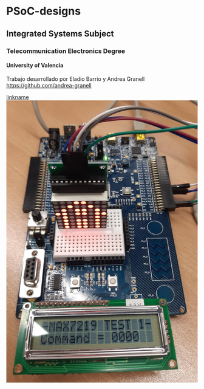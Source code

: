 # PSoC-designs
## Integrated Systems Subject
### Telecommunication Electronics Degree
#### University of Valencia
Trabajo desarrollado por Eladio Barrio y Andrea Granell
https://github.com/andrea-granell

[linkname](https://www.youtube.com/watch?v=tHYneJKJjck)
![Screanshoot](https://github.com/ebarrio/PSoC-designs/blob/master/PSoC%203%20development%20kit/MAX7219/Out.jpeg)
